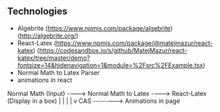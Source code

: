 ## Technologies

- Algebrite (https://www.npmjs.com/package/algebrite) (http://algebrite.org/)
- React-Latex (https://www.npmjs.com/package/@matejmazur/react-katex) (https://codesandbox.io/s/github/MatejMazur/react-katex/tree/master/demo?fontsize=14&hidenavigation=1&module=%2Fsrc%2FExample.tsx)
- Normal Math to Latex Parser
- animations in react

Normal Math (Input) ----> Normal Math to Latex ----> React-Latex (Display in a box)
|
|
|
|
v
CAS --------> Animations in page
